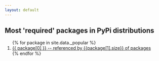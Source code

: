 ```yaml
---
layout: default
---
```

## Most 'required' packages in PyPi distributions
<ol>
{% for package in site.data._popular %}
  <li>
    <a href="/package/?{{package[0]}}">
      {{ package[0] }} -- referenced by {{package[1].size}} of packages
    </a>
  </li>
{% endfor %}
</ol>